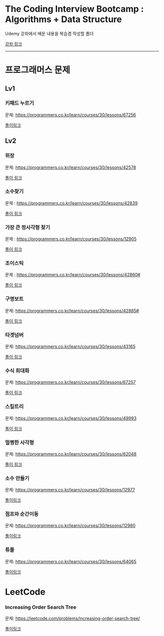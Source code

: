 # The Coding Interview Bootcamp : Algorithms + Data Structure

Udemy 강좌에서 배운 내용을 복습겸 작성할 폴더

[강좌 링크](https://www.udemy.com/course/coding-interview-bootcamp-algorithms-and-data-structure/)

---

# 프로그래머스 문제

## Lv1

### 키패드 누르기

문제: https://programmers.co.kr/learn/courses/30/lessons/67256

[풀이링크](https://github.com/hayoung123/Algorithm-Challenge/blob/master/%ED%94%84%EB%A1%9C%EA%B7%B8%EB%9E%98%EB%A8%B8%EC%8A%A4/Lv1/%ED%82%A4%ED%8C%A8%EB%93%9C%20%EB%88%84%EB%A5%B4%EA%B8%B0.js)

## Lv2

### 위장

문제: https://programmers.co.kr/learn/courses/30/lessons/42578

[풀이 링크](https://github.com/hayoung123/Algorithm-Challenge/blob/master/%ED%94%84%EB%A1%9C%EA%B7%B8%EB%9E%98%EB%A8%B8%EC%8A%A4/Lv2/lv2-%EC%9C%84%EC%9E%A5.js)

### 소수찾기

문제 : https://programmers.co.kr/learn/courses/30/lessons/42839

[풀이 링크](https://github.com/hayoung123/Algorithm-Challenge/blob/master/%ED%94%84%EB%A1%9C%EA%B7%B8%EB%9E%98%EB%A8%B8%EC%8A%A4/Lv2/%EC%86%8C%EC%88%98%EC%B0%BE%EA%B8%B0.js)

### 가장 큰 정사각형 찾기

문제 : https://programmers.co.kr/learn/courses/30/lessons/12905

[풀이 링크](https://github.com/hayoung123/Algorithm-Challenge/blob/master/%ED%94%84%EB%A1%9C%EA%B7%B8%EB%9E%98%EB%A8%B8%EC%8A%A4/Lv2/%EA%B0%80%EC%9E%A5%ED%81%B0%20%EC%A0%95%EC%82%AC%EA%B0%81%ED%98%95%20%EC%B0%BE%EA%B8%B0.js)

### 조이스틱

문제 : https://programmers.co.kr/learn/courses/30/lessons/42860#

[풀이 링크](https://github.com/hayoung123/Algorithm-Challenge/blob/master/%ED%94%84%EB%A1%9C%EA%B7%B8%EB%9E%98%EB%A8%B8%EC%8A%A4/Lv2/%EC%A1%B0%EC%9D%B4%EC%8A%A4%ED%8B%B1.js)

### 구명보트

문제: https://programmers.co.kr/learn/courses/30/lessons/42885#

[풀이 링크](https://github.com/hayoung123/Algorithm-Challenge/blob/master/%ED%94%84%EB%A1%9C%EA%B7%B8%EB%9E%98%EB%A8%B8%EC%8A%A4/Lv2/%EA%B5%AC%EB%AA%85%EB%B3%B4%ED%8A%B8.js)

### 타겟넘버

문제: https://programmers.co.kr/learn/courses/30/lessons/43165

[풀이 링크](https://github.com/hayoung123/Algorithm-Challenge/blob/master/%ED%94%84%EB%A1%9C%EA%B7%B8%EB%9E%98%EB%A8%B8%EC%8A%A4/Lv2/%ED%83%80%EA%B2%9F%EB%84%98%EB%B2%84.js)

### 수식 최대화

문제: https://programmers.co.kr/learn/courses/30/lessons/67257

[풀이 링크](https://github.com/hayoung123/Algorithm-Challenge/blob/master/%ED%94%84%EB%A1%9C%EA%B7%B8%EB%9E%98%EB%A8%B8%EC%8A%A4/Lv2/%EC%88%98%EC%8B%9D%20%EC%B5%9C%EB%8C%80%ED%99%94.js)

### 스킬트리

문제: https://programmers.co.kr/learn/courses/30/lessons/49993

[풀이 링크](https://velog.io/@proshy/%ED%94%84%EB%A1%9C%EA%B7%B8%EB%9E%98%EB%A8%B8%EC%8A%A4JS%EC%8A%A4%ED%82%AC%ED%8A%B8%EB%A6%AC)

### 멀쩡한 사각형

문제: https://programmers.co.kr/learn/courses/30/lessons/62048

[풀이 링크](https://velog.io/@proshy/%ED%94%84%EB%A1%9C%EA%B7%B8%EB%9E%98%EB%A8%B8%EC%8A%A4JS%EB%A9%80%EC%A9%A1%ED%95%9C-%EC%82%AC%EA%B0%81%ED%98%95)

### 소수 만들기

문제: https://programmers.co.kr/learn/courses/30/lessons/12977

[풀이링크](https://velog.io/@proshy/%ED%94%84%EB%A1%9C%EA%B7%B8%EB%9E%98%EB%A8%B8%EC%8A%A4JS%EC%86%8C%EC%88%98-%EB%A7%8C%EB%93%A4%EA%B8%B0)

### 점프와 순간이동

문제: https://programmers.co.kr/learn/courses/30/lessons/12980

[풀이링크](https://velog.io/@proshy/%ED%94%84%EB%A1%9C%EA%B7%B8%EB%9E%98%EB%A8%B8%EC%8A%A4JS%EC%86%8C%EC%88%98-%EB%A7%8C%EB%93%A4%EA%B8%B0)

### 튜플

문제: https://programmers.co.kr/learn/courses/30/lessons/64065

[풀이링크](https://velog.io/@proshy/%ED%94%84%EB%A1%9C%EA%B7%B8%EB%9E%98%EB%A8%B8%EC%8A%A4JS%ED%8A%9C%ED%94%8C)

# LeetCode

### Increasing Order Search Tree

문제: https://leetcode.com/problems/increasing-order-search-tree/

[풀이링크](https://velog.io/@proshy/LeetCodeJSIncreasing-Order-Search-Tree)
